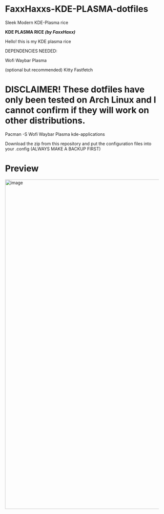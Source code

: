 # FaxxHaxxs-KDE-PLASMA-dotfiles
Sleek Modern KDE-Plasma rice 

 **KDE PLASMA RICE *(by FaxxHaxx)***

Hello! this is my KDE plasma rice

DEPENDENCIES NEEDED:

Wofi Waybar Plasma

(optional but recommended)
Kitty Fastfetch

# DISCLAIMER! These dotfiles have only been tested on Arch Linux and I cannot confirm if they will work on other distributions.

Pacman -S Wofi Waybar Plasma kde-applications

Download the zip from this repository and put the configuration files into your .config (ALWAYS MAKE A BACKUP FIRST)

# Preview

<img width="1920" height="1080" alt="image" src="https://github.com/user-attachments/assets/ef47cd6b-edc3-4885-b8e0-28af6c71711d" />


